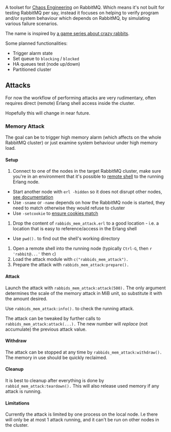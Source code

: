 A toolset for [Chaos Engineering](https://www.wikiwand.com/en/Chaos_engineering) _on_ RabbitMQ. Which means it's not built for testing RabbitMQ per say, instead it focuses on helping to verify program and/or system behaviour which depends on RabbitMQ, by simulating various failure scenarios.

The name is inspired by [a game series about crazy rabbits](https://www.wikiwand.com/en/Raving_Rabbids).

Some planned functionalities:

- Trigger alarm state
- Set queue to `blocking` / `blocked`
- HA queues test (node up/down)
- Partitioned cluster

## Attacks

For now the workflow of performing attacks are very rudimentary, often requires direct (remote) Erlang shell access inside the cluster.

Hopefully this will change in near future.

### Memory Attack

The goal can be to trigger high memory alarm (which affects on the whole RabbitMQ cluster) or just examine system behaviour under high memory load.

#### Setup

1. Connect to one of the nodes in the target RabbitMQ cluster, make sure you're in an environment that it's possible to [remote shell](http://erlang.org/doc/man/shell.html#jcl-mode) to the running Erlang node.
  - Start another node with `erl -hidden` so it does not disrupt other nodes, [see documentation](https://erlang.org/doc/reference_manual/distributed.html#hidden-nodes)
  - Use `-sname` or `-name` depends on how the RabbitMQ node is started, they need to match otherwise they would refuse to cluster
  - Use `-setcookie` to [ensure cookies match](https://erlang.org/doc/reference_manual/distributed.html#security)
1. Drop the content of `rabbids_mem_attack.erl` to a good location - i.e. a location that is easy to reference/access in the Erlang shell
  - Use `pwd().` to find out the shell's working directory
1. Open a remote shell into the running node (typically `Ctrl-G`, then `r 'rabbit@...'` then `c`)
1. Load the attack module with `c("rabbids_mem_attack").`
1. Prepare the attack with `rabbids_mem_attack:prepare().`

#### Attack

Launch the attack with `rabbids_mem_attack:attack(500).` The only argument determines the scale of the memory attack in MiB unit, so substitute it with the amount desired.

Use `rabbids_mem_attack:info().` to check the running attack.

The attack can be tweaked by further calls to `rabbids_mem_attack:attack(...).` The new number will _replace_ (not accumulate) the previous attack value.

#### Withdraw

The attack can be stopped at any time by `rabbids_mem_attack:withdraw().` The memory in use should be quickly reclaimed.

#### Cleanup

It is best to cleanup after everything is done by `rabbid_mem_attack:teardown().` This will also release used memory if any attack is running.

#### Limitations

Currently the attack is limited by one process on the local node. I.e there will only be at most 1 attack running, and it can't be run on other nodes in the cluster.
